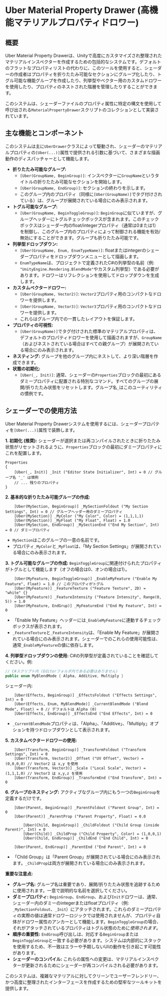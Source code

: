 # Uber Material Property Drawer (高機能マテリアルプロパティドロワー)

## 概要

Uber Material Property Drawerは、Unityで高度にカスタマイズされ整理されたマテリアルインスペクターを作成するための包括的なシステムです。デフォルトのフラットなプロパティリストの代わりに、このツールを使用すると、シェーダーの作成者はプロパティを折りたたみ可能なセクションにグループ化したり、トグル可能な機能グループを作成したり、列挙型やベクター用のカスタムドロワーを使用したり、プロパティのネストされた階層を管理したりすることができます。

このシステムは、シェーダーファイルのプロパティ属性に特定の構文を使用して呼び出される`MaterialPropertyDrawer`スクリプトのコレクションとして実装されています。

## 主な機能とコンポーネント

このシステムは主に`UberDrawer`クラスによって駆動され、シェーダーのマテリアルプロパティの`[Uber(...)]`属性で提供される引数に基づいて、さまざまな描画動作のディスパッチャーとして機能します。

-   **折りたたみ可能なグループ:**
    -   `[Uber(GroupName, BeginGroup)]`: インスペクターに`GroupName`というタイトルの折りたたみ可能なセクションを開始します。
    -   `[Uber(GroupName, EndGroup)]`: セクションの終わりを示します。
    -   このグループ内のプロパティ（同様に`[Uber(GroupName)]`でタグ付けされている）は、グループが展開されている場合にのみ表示されます。
-   **トグル可能なグループ:**
    -   `[Uber(GroupName, BeginToggleGroup)]`: `BeginGroup`に似ていますが、グループヘッダーにトグルチェックボックスが含まれます。このチェックボックスはシェーダー内のfloat/integerプロパティ（通常は0または1）を制御し、このグループ内のプロパティによって制御される機能を有効/無効にすることができます。グループも折りたたみ可能です。
-   **列挙型ドロップダウン:**
    -   `[Uber(GroupName, Enum, EnumTypeName)]`: floatまたはintegerのシェーダープロパティをドロップダウンメニューとして描画します。
    -   `EnumTypeName`は、プロジェクトで定義されたC#の列挙型の名前（例: `"UnityEngine.Rendering.BlendMode"`やカスタム列挙型）である必要があります。ドロワーはリフレクションを使用してドロップダウンを生成します。
-   **カスタムベクタードロワー:**
    -   `[Uber(GroupName, Vector2)]`: `Vector2`プロパティ用のコンパクトなドロワーを提供します。
    -   `[Uber(GroupName, Vector3)]`: `Vector3`プロパティ用のコンパクトなドロワーを提供します。
    -   これらはグループ内での一貫したレイアウトを保証します。
-   **プロパティの可視性:**
    -   `[Uber(GroupName)]`でタグ付けされた標準のマテリアルプロパティは、デフォルトのプロパティドロワーを使用して描画されますが、`GroupName`（およびネストされている場合はすべての親グループ）が展開されている場合にのみ表示されます。
-   **ネスティング:** グループを他のグループ内にネストして、より深い階層を作成できます。
-   **状態の初期化:**
    -   `[Uber(_, Init)]`: 通常、シェーダーの`Properties`ブロックの最初にあるダミープロパティに配置される特別なコマンド。すべてのグループの展開/折りたたみ状態をリセットします。グループ名`_`はこのユーティリティの慣例です。

## シェーダーでの使用方法

Uber Material Property Drawerシステムを使用するには、シェーダープロパティを`[Uber(...)]`属性で装飾します。

**1. 初期化 (推奨):**
シェーダーが選択または再コンパイルされたときに折りたたみ状態がリセットされるように、`Properties`ブロックの最初にダミープロパティにこれを配置します。
```shaderlab
Properties
{
    [Uber(_, Init)] _Init ("Editor State Initializer", Int) = 0 // グループ名 '_' は慣例
    // ... 残りのプロパティ
}
```

**2. 基本的な折りたたみ可能グループの作成:**
```shaderlab
    [Uber(MySection, BeginGroup)] _MySectionFoldout ("My Section Settings", Int) = 0 // グループヘッダー用のダミープロパティ
    [Uber(MySection)] _MyColor ("My Color", Color) = (1,1,1,1)
    [Uber(MySection)] _MyFloat ("My Float", Float) = 1.0
    [Uber(MySection, EndGroup)] _MySectionEnd ("End My Section", Int) = 0 // ダミープロパティ
```
-   `MySection`はこのグループの一意の名前です。
-   プロパティ`_MyColor`と`_MyFloat`は、「My Section Settings」が展開されている場合にのみ表示されます。

**3. トグル可能なグループの作成:**
`BeginToggleGroup`に関連付けられたプロパティがトグルとして機能します（オフの場合は0、オンの場合は1）。
```shaderlab
    [Uber(MyFeature, BeginToggleGroup)] _EnableMyFeature ("Enable My Feature", Float) = 1.0 // このプロパティがトグル
    [Uber(MyFeature)] _FeatureTexture ("Feature Texture", 2D) = "white" {}
    [Uber(MyFeature)] _FeatureIntensity ("Feature Intensity", Range(0, 5)) = 1.0
    [Uber(MyFeature, EndGrup)] _MyFeatureEnd ("End My Feature", Int) = 0
```
-   「Enable My Feature」ヘッダーには`_EnableMyFeature`に連動するチェックボックスが表示されます。
-   `_FeatureTexture`と`_FeatureIntensity`は、「Enable My Feature」が展開されている場合にのみ表示されます。シェーダーでのこれらの使用可能性は、通常`_EnableMyFeature`の値に依存します。

**4. 列挙型ドロップダウンの使用:**
C#の列挙型が定義されていることを確認してください。例:
```csharp
// C#スクリプト内 (Editorフォルダ内である必要はありません)
public enum MyBlendMode { Alpha, Additive, Multiply }
```
シェーダー内:
```shaderlab
    [Uber(Effects, BeginGroup)] _EffectsFoldout ("Effects Settings", Int) = 0
    [Uber(Effects, Enum, MyBlendMode)] _CurrentBlendMode ("Blend Mode", Float) = 0 // デフォルトは Alpha (0)
    [Uber(Effects, EndGroup)] _EffectsEnd ("End Effects", Int) = 0
```
-   `_CurrentBlendMode`プロパティは、「Alpha」、「Additive」、「Multiply」オプションを持つドロップダウンとして表示されます。

**5. カスタムベクタードロワーの使用:**
```shaderlab
    [Uber(Transform, BeginGroup)] _TransformFoldout ("Transform Settings", Int) = 0
    [Uber(Transform, Vector2)] _Offset ("UV Offset", Vector) = (0,0,0,0) // Vector2 は x,y を使用
    [Uber(Transform, Vector3)] _Scale ("Local Scale", Vector) = (1,1,1,0) // Vector3 は x,y,z を使用
    [Uber(Transform, EndGroup)] _TransformEnd ("End Transform", Int) = 0
```

**6. グループのネスティング:**
アクティブなグループ内にもう一つの`BeginGroup`を定義するだけです。
```shaderlab
    [Uber(Parent, BeginGroup)] _ParentFoldout ("Parent Group", Int) = 0
    [Uber(Parent)] _ParentProp ("Parent Property", Float) = 0.0

        [Uber(Child, BeginGroup)] _ChildFoldout ("Child Group (inside Parent)", Int) = 0
        [Uber(Child)] _ChildProp ("Child Property", Color) = (1,0,0,1)
        [Uber(Child, EndGroup)] _ChildEnd ("End Child", Int) = 0

    [Uber(Parent, EndGroup)] _ParentEnd ("End Parent", Int) = 0
```
-   「Child Group」は「Parent Group」が展開されている場合にのみ表示されます。`_ChildProp`は両方が展開されている場合にのみ表示されます。

**重要な注意点:**
-   **グループ名:** グループ名は重要であり、展開/折りたたみ状態を追跡するために使用されます。一意で説明的な名前を選択してください。
-   **ダミープロパティ:** `BeginGroup`、`EndGroup`、および`Init`ドロワーは、通常、シェーダー内のダミーのintegerまたはfloatプロパティ（例: `_MySectionFoldout`、`_Init`）にアタッチされます。これらのダミープロパティの実際の値は通常ドロワーロジックでは使用されませんが、プロパティ自体がドロワー属性のアンカーとして機能します。`BeginToggleGroup`の場合、それがアタッチされているプロパティはトグル状態のために*使用されます*。
-   **順序の重要性:** `EndGroup`呼び出しは、対応する`BeginGroup`または`BeginToggleGroup`と一致する必要があります。システムは内部的にスタックを使用するため、不一致はエラーや予期しないUIの動作を引き起こす可能性があります。
-   **シェーダーのコンパイル:** これらの属性への変更は、マテリアルインスペクターが更新されるためにシェーダーが再コンパイルされる必要があります。

このシステムは、複雑なマテリアルに対してクリーンでユーザーフレンドリー、かつ高度に整理されたインターフェースを作成するための堅牢なツールキットを提供します。
